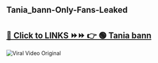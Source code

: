 
 ## Tania_bann-Only-Fans-Leaked

# <h2><a href="https://clipsfans.com/Tania_bann&ref=git">🔗 Click to LINKS ⏩⏩ 👉 🟢 Tania bann </a></h2>

<a href="https://clipsfans.com/Tania_bann&ref=git" rel="nofollow" data-target="animated-image.originalLink"><img src="https://i.ibb.co.com/xMMVF88/686577567.gif" alt="Viral Video Original" style="max-width: 100%; display: inline-block;" data-target="animated-image.originalImage"></a>
